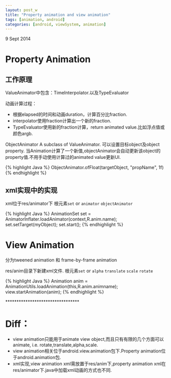 ```yaml
---
layout: post_w
title: "Property animation and view animation"
tags: [animation, android] 
categories: [android, viewSystem, animation]
---
```


<p class="meta">9 Sept 2014 </p>

# Property Animation

## 工作原理

ValueAnimator中包含：TimeInterpolator.以及TypeEvaluator

动画计算过程：

- 根据elapsed的时间和动画duration，计算百分比fraction.
- interpolator使用fraction计算出一个新的fraction.
- TypeEvaluator使用新的fraction计算，return animated value.比如浮点值或颜色argb.

ObjectAnimator
A subclass of ValueAnimator.
可以设置目标object及object property.
当Animation计算了一个新值,objectAnimator会自动更新该object的property值.不用手动使用计算过的animated value更新UI.

{% highlight Java %}
ObjectAnimator.ofFloat(targetObject, "propName", 1f)
{% endhighlight %}

## xml实现中的实现 

xml位于res/animator下
根元素`set` or `animator` `objectAnimator`

{% highlight Java %}
AnimationSet set = AnimatorInflater.loadAnimator(context,R.anim.name);
set.setTarget(myObject);
set.start();
{% endhighlight %}


# View Animation

分为tweened animation 和 frame-by-frame animation

res/anim目录下新建xml文件.
根元素`set` or `alpha` `translate` `scale` `rotate`

{% highlight Java %}
Animation anim = AnimationUtils.loadAnimation(this,R.anim.animname);
view.startAnimation(anim);
{% endhighlight %}


*********************************<br/>

# Diff：

- view animation只能用于animate view object,而且只有有限的几个方面可以animate, i.e. rotate,translate,alpha,scale.
- view animation相关位于android.view.animation包下.Property animation位于android.animation包.
- xml实现,view animation xml需放置于res/anim下,property animation xml在res/animator下.java中加载xml动画的方式也不同.
